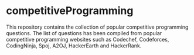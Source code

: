 # competitiveProgramming
This repository contains the collection of popular competitive programming questions. The list of questions has been compiled from popular competitive programming websites such as Codechef, Codeforces, CodingNinja, Spoj, A2OJ, HackerEarth and HackerRank.
